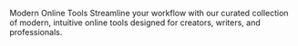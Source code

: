 Modern Online Tools
Streamline your workflow with our curated collection of modern, intuitive online tools designed for creators, writers, and professionals.